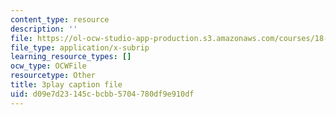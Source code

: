 ```yaml
---
content_type: resource
description: ''
file: https://ol-ocw-studio-app-production.s3.amazonaws.com/courses/18-06sc-linear-algebra-fall-2011/d09e7d23145cbcbb5704780df9e910df_AMLekTJR5_U.srt
file_type: application/x-subrip
learning_resource_types: []
ocw_type: OCWFile
resourcetype: Other
title: 3play caption file
uid: d09e7d23-145c-bcbb-5704-780df9e910df
---
```

